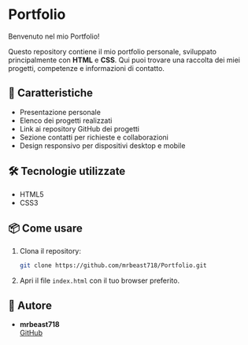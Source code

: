 # Portfolio

Benvenuto nel mio Portfolio!

Questo repository contiene il mio portfolio personale, sviluppato principalmente con **HTML** e **CSS**. Qui puoi trovare una raccolta dei miei progetti, competenze e informazioni di contatto.

## 🚀 Caratteristiche

- Presentazione personale
- Elenco dei progetti realizzati
- Link ai repository GitHub dei progetti
- Sezione contatti per richieste e collaborazioni
- Design responsivo per dispositivi desktop e mobile

## 🛠️ Tecnologie utilizzate

- HTML5
- CSS3

## 📦 Come usare

1. Clona il repository:
    ```bash
    git clone https://github.com/mrbeast718/Portfolio.git
    ```
2. Apri il file `index.html` con il tuo browser preferito.

## 👤 Autore

- **mrbeast718**  
  [GitHub](https://github.com/mrbeast718)
